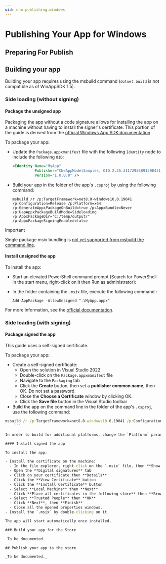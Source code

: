 ```yaml
---
uid: uno.publishing.windows
---
```


# Publishing Your App for Windows

## Preparing For Publish

## Building your app

Building your app requires using the msbuild command (`dotnet build` is not compatible as of WinAppSDK 1.5).

### Side loading (without signing)

#### Package the unsigned app

Packaging the app without a code signature allows for installing the app on a machine without having to install the signer's certificate. This portion of the guide is derived from the [official Windows App SDK documentation](https://learn.microsoft.com/en-us/windows/msix/package/unsigned-package).

To package your app:

- Update the `Package.appxmanifest` file with the following `Identity` node to include the following `OID`:

  ```xml
  <Identity Name="MyApp"
            Publisher="CN=AppModelSamples, OID.2.25.311729368913984317654407730594956997722=1"
            Version="1.0.0.0" />
  ```

- Build your app in the folder of the app's `.csproj` by using the following command:

    ```pwsh
    msbuild /r /p:TargetFramework=net8.0-windows10.0.19041 /p:Configuration=Release /p:Platform=x64 /p:GenerateAppxPackageOnBuild=true /p:AppxBundle=Never /p:UapAppxPackageBuildMode=Sideloading /p:AppxPackageDir="C:/temp/output/" /p:AppxPackageSigningEnabled=false
    ```

> [!IMPORTANT]
> Single package msix bundling is [not yet supported from msbuild the command line](https://learn.microsoft.com/en-us/windows/apps/windows-app-sdk/single-project-msix?tabs=csharp#automate-building-and-packaging-your-single-project-msix-app).

#### Install unsigned the app

To install the app:

- Start an elevated PowerShell command prompt (Search for PowerShell in the start menu, right-click on it then Run as administrator):
- In the folder containing the `.msix` file, execute the following command :

    ```pwsh
    Add-AppPackage -AllowUnsigned ".\MyApp.appx"
    ```

For more information, see the [official documentation](https://learn.microsoft.com/en-us/windows/msix/package/unsigned-package#install-an-unsigned-package).

### Side loading (with signing)

#### Package signed the app

This guide uses a self-signed certificate.

To package your app:

- Create a self-signed certificate:
  - Open the solution in Visual Studio 2022
  - Double-click on the `Package.appxmanifest` file
  - Navigate to the `Packaging` tab
  - Click the **Create** button, then set a **publisher common name**, then OK. Do not set a password.
  - Close the **Choose a Certificate** window by clicking OK.
  - Click the **Save file** button in the Visual Studio toolbar
- Build the app on the command line in the folder of the app's `.csproj`, use the following command:

```cmd
msbuild /r /p:TargetFramework=net8.0-windows10.0.19041 /p:Configuration=Release /p:Platform=x64 /p:GenerateAppxPackageOnBuild=true /p:AppxBundlePlatforms="x86|x64|arm64" /p:AppxBundle=Never /p:UapAppxPackageBuildMode=Sideloading /p:AppxPackageDir="C:\temp\output\\" /p:AppxPackageSigningEnabled=true
    ```

In order to build for additional platforms, change the `Platform` parameter to `x86` or `arm64` to create additional MSIX

#### Install signed the app

To install the app:

- Install the certificate on the machine:
  - In the file explorer, right-click on the `.msix` file, then **Show More Options** on Windows 11, then **Properties**
  - Open the **Digital signatures** tab
  - Click on your certificate then **Details**
  - Click the **View Certificate** button
  - Click the **Install Certificate** button
  - Select **Local Machine** then **Next**
  - Click **Place all certificates in the following store** then **Browse**
  - Select **Trusted People** then **OK**
  - Click **Next**, then **Finish**
  - Close all the opened properties windows.
- Install the `.msix` by double-clicking on it

The app will start automatically once installed.

### Build your app for the Store

_To be documented._

## Publish your app to the store

_To be documented._
